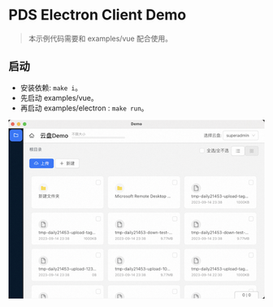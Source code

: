 # PDS Electron Client Demo

> 本示例代码需要和 examples/vue 配合使用。

## 启动

* 安装依赖: `make i`。
* 先启动 examples/vue。  
* 再启动 examples/electron :  `make run`。


![demo.png](demo.png)



